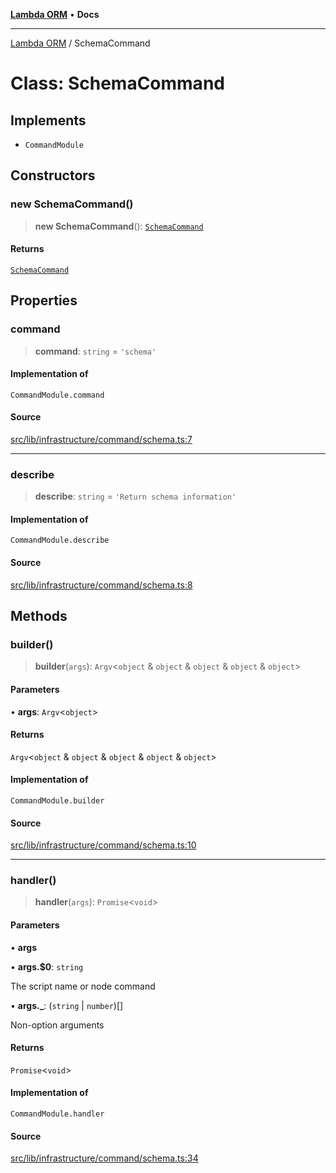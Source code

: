 [**Lambda ORM**](../README.md) • **Docs**

***

[Lambda ORM](../README.md) / SchemaCommand

# Class: SchemaCommand

## Implements

- `CommandModule`

## Constructors

### new SchemaCommand()

> **new SchemaCommand**(): [`SchemaCommand`](SchemaCommand.md)

#### Returns

[`SchemaCommand`](SchemaCommand.md)

## Properties

### command

> **command**: `string` = `'schema'`

#### Implementation of

`CommandModule.command`

#### Source

[src/lib/infrastructure/command/schema.ts:7](https://github.com/lambda-orm/lambdaorm-cli/blob/080307b936cf037d40e7a34519e601bc1e08bc51/src/lib/infrastructure/command/schema.ts#L7)

***

### describe

> **describe**: `string` = `'Return schema information'`

#### Implementation of

`CommandModule.describe`

#### Source

[src/lib/infrastructure/command/schema.ts:8](https://github.com/lambda-orm/lambdaorm-cli/blob/080307b936cf037d40e7a34519e601bc1e08bc51/src/lib/infrastructure/command/schema.ts#L8)

## Methods

### builder()

> **builder**(`args`): `Argv`\<`object` & `object` & `object` & `object` & `object`\>

#### Parameters

• **args**: `Argv`\<`object`\>

#### Returns

`Argv`\<`object` & `object` & `object` & `object` & `object`\>

#### Implementation of

`CommandModule.builder`

#### Source

[src/lib/infrastructure/command/schema.ts:10](https://github.com/lambda-orm/lambdaorm-cli/blob/080307b936cf037d40e7a34519e601bc1e08bc51/src/lib/infrastructure/command/schema.ts#L10)

***

### handler()

> **handler**(`args`): `Promise`\<`void`\>

#### Parameters

• **args**

• **args.$0**: `string`

The script name or node command

• **args.\_**: (`string` \| `number`)[]

Non-option arguments

#### Returns

`Promise`\<`void`\>

#### Implementation of

`CommandModule.handler`

#### Source

[src/lib/infrastructure/command/schema.ts:34](https://github.com/lambda-orm/lambdaorm-cli/blob/080307b936cf037d40e7a34519e601bc1e08bc51/src/lib/infrastructure/command/schema.ts#L34)
